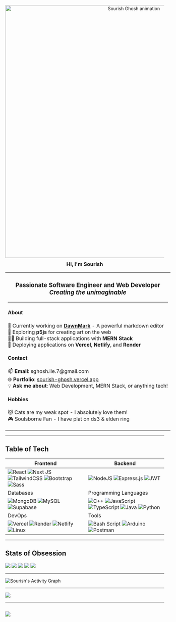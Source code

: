 

<div align="center">
  <img 
    src="https://7sg56.github.io/7sg56/assets/Sourish Ghosh-3.gif" 
    alt="Sourish Ghosh animation" 
    style="width: 800px; height: auto;" 
  />
</div>

<h3 align="center" style="border-bottom: none; margin: 10px 0;">Hi, I'm Sourish</h3>

<table align="center" style="width: 100%; min-width: 600px;">
  <tr>
    <td>
      <h3 align="center">
        Passionate <strong>Software Engineer</strong> and <strong>Web Developer</strong>
        <br>
        <em>Creating the unimaginable</em>
        <br>
        <hr>
      </h3>
      <h4>About</h4>
      <ul style="list-style: none; padding-left: 0;">
        <li>🔭 Currently working on <strong><a href="https://github.com/7sg56/DawnMark">DawnMark</a></strong> - A powerful markdown editor</li>
        <li>🌱 Exploring <strong>p5js</strong> for creating art on the web</li>
        <li>👨‍💻 Building full-stack applications with <strong>MERN Stack</strong></li>
        <li>🚀 Deploying applications on <strong>Vercel</strong>, <strong>Netlify</strong>, and <strong>Render</strong></li>
      </ul>
      <h4>Contact</h4>
      <ul style="list-style: none; padding-left: 0;">
        <li>📫 <strong>Email</strong>: sghosh.ile.7@gmail.com</li>
        <li>🌐 <strong>Portfolio</strong>: <a href="https://sourish-ghosh.vercel.app">sourish-ghosh.vercel.app</a></li>
        <li>💡 <strong>Ask me about</strong>: Web Development, MERN Stack, or anything tech!</li>
      </ul>
      <h4>Hobbies</h4>
      <ul style="list-style: none; padding-left: 0;">
        <li>🐱 Cats are my weak spot - I absolutely love them!</li>
        <li>🎮 Soulsborne Fan - I have plat on ds3 & elden ring</li>
      </ul>
    </td>
  </tr>
</table>

---

## Table of Tech

| Frontend | Backend |
|---------------------|-------------------|
| ![React](https://img.shields.io/badge/react-%2320232a.svg?style=flat&logo=react&logoColor=%2361DAFB) ![Next JS](https://img.shields.io/badge/Next-black?style=flat&logo=next.js&logoColor=white) ![TailwindCSS](https://img.shields.io/badge/tailwindcss-%2338B2AC.svg?style=flat&logo=tailwind-css&logoColor=white) ![Bootstrap](https://img.shields.io/badge/bootstrap-%238511FA.svg?style=flat&logo=bootstrap&logoColor=white) ![Sass](https://img.shields.io/badge/Sass-CC6699?style=flat&logo=sass&logoColor=white) | ![NodeJS](https://img.shields.io/badge/node.js-6DA55F?style=flat&logo=node.js&logoColor=white) ![Express.js](https://img.shields.io/badge/express.js-%23404d59.svg?style=flat&logo=express&logoColor=%2361DAFB) ![JWT](https://img.shields.io/badge/JWT-black?style=flat&logo=JSON%20web%20tokens) |
| Databases | Programming Languages |
| ![MongoDB](https://img.shields.io/badge/MongoDB-%234ea94b.svg?style=flat&logo=mongodb&logoColor=white) ![MySQL](https://img.shields.io/badge/mysql-4479A1.svg?style=flat&logo=mysql&logoColor=white) ![Supabase](https://img.shields.io/badge/Supabase-3ECF8E?style=flat&logo=supabase&logoColor=white) | ![C++](https://img.shields.io/badge/c++-%2300599C.svg?style=flat&logo=c%2B%2B&logoColor=white) ![JavaScript](https://img.shields.io/badge/javascript-%23323330.svg?style=flat&logo=javascript&logoColor=%23F7DF1E) ![TypeScript](https://img.shields.io/badge/typescript-%23007ACC.svg?style=flat&logo=typescript&logoColor=white) ![Java](https://img.shields.io/badge/java-%23ED8B00.svg?style=flat&logo=openjdk&logoColor=white) ![Python](https://img.shields.io/badge/python-3670A0?style=flat&logo=python&logoColor=ffdd54) |
| DevOps | Tools |
| ![Vercel](https://img.shields.io/badge/vercel-%23000000.svg?style=flat&logo=vercel&logoColor=white) ![Render](https://img.shields.io/badge/Render-%46E3B7.svg?style=flat&logo=render&logoColor=white) ![Netlify](https://img.shields.io/badge/netlify-%23000000.svg?style=flat&logo=netlify&logoColor=#00C7B7) ![Linux](https://img.shields.io/badge/Linux-FCC624?style=flat&logo=linux&logoColor=black) | ![Bash Script](https://img.shields.io/badge/bash_script-%23121011.svg?style=flat&logo=gnu-bash&logoColor=white) ![Arduino](https://img.shields.io/badge/-Arduino-00979D?style=flat&logo=Arduino&logoColor=white) ![Postman](https://img.shields.io/badge/Postman-FF6C37?style=flat&logo=postman&logoColor=white) |

---


## Stats of Obsession 

![](http://github-profile-summary-cards.vercel.app/api/cards/profile-details?username=7sg56&theme=aura)
![](http://github-profile-summary-cards.vercel.app/api/cards/repos-per-language?username=7sg56&theme=aura)
![](http://github-profile-summary-cards.vercel.app/api/cards/most-commit-language?username=7sg56&theme=aura)
![](http://github-profile-summary-cards.vercel.app/api/cards/stats?username=7sg56&theme=aura)
![](http://github-profile-summary-cards.vercel.app/api/cards/productive-time?username=7sg56&theme=aura&utcOffset=8)

<hr>

![Sourish's Activity Graph](https://github-readme-activity-graph.vercel.app/graph?username=7sg56&theme=react-dark)

<hr>

![](https://github-profile-trophy.vercel.app/?username=7sg56&theme=onedark&column=-1)

<hr>

[![](https://holopin.me/7sg56)](https://holopin.io/@7sg56)
---
